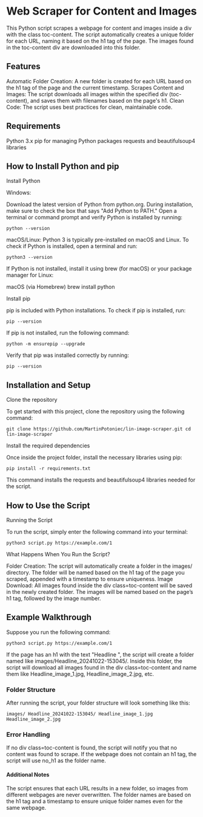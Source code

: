 # Web Scraper for Content and Images

This Python script scrapes a webpage for content and images inside a div with the class toc-content. The script automatically creates a unique folder for each URL, naming it based on the h1 tag of the page. The images found in the toc-content div are downloaded into this folder.

## Features

Automatic Folder Creation: A new folder is created for each URL based on the h1 tag of the page and the current timestamp. Scrapes Content and Images: The script downloads all images within the specified div (toc-content), and saves them with filenames based on the page's h1. Clean Code: The script uses best practices for clean, maintainable code.

## Requirements

Python 3.x pip for managing Python packages requests and beautifulsoup4 libraries

## How to Install Python and pip

Install Python

Windows:

Download the latest version of Python from python.org.
During installation, make sure to check the box that says "Add Python to PATH."
Open a terminal or command prompt and verify Python is installed by running:
```
python --version
```
macOS/Linux: Python 3 is typically pre-installed on macOS and Linux. To check if Python is installed, open a terminal and run:
```
python3 --version
```
If Python is not installed, install it using brew (for macOS) or your package manager for Linux:

macOS (via Homebrew) brew install python

Install pip

pip is included with Python installations. To check if pip is installed, run:
```
pip --version
```
If pip is not installed, run the following command:
```
python -m ensurepip --upgrade
```
Verify that pip was installed correctly by running:
```
pip --version
```
## Installation and Setup

Clone the repository

To get started with this project, clone the repository using the following command:
```
git clone https://github.com/MartinPotoniec/lin-image-scraper.git cd lin-image-scraper
```
Install the required dependencies

Once inside the project folder, install the necessary libraries using pip:
```
pip install -r requirements.txt
```
This command installs the requests and beautifulsoup4 libraries needed for the script.

## How to Use the Script

Running the Script

To run the script, simply enter the following command into your terminal:
```
python3 script.py https://example.com/1
```
What Happens When You Run the Script?

Folder Creation: The script will automatically create a folder in the images/ directory. The folder will be named based on the h1 tag of the page you scraped, appended with a timestamp to ensure uniqueness. Image Download: All images found inside the div class=toc-content will be saved in the newly created folder. The images will be named based on the page’s h1 tag, followed by the image number.

## Example Walkthrough

Suppose you run the following command:
```
python3 script.py https://example.com/1
```
If the page has an h1 with the text "Headline ", the script will create a folder named like images/Headline_20241022-153045/. Inside this folder, the script will download all images found in the div class=toc-content and name them like Headline_image_1.jpg, Headline_image_2.jpg, etc.

### Folder Structure

After running the script, your folder structure will look something like this:
```
images/ Headline_20241022-153045/ Headline_image_1.jpg Headline_image_2.jpg
```
### Error Handling

If no div class=toc-content is found, the script will notify you that no content was found to scrape. If the webpage does not contain an h1 tag, the script will use no_h1 as the folder name.

#### Additional Notes

The script ensures that each URL results in a new folder, so images from different webpages are never overwritten. The folder names are based on the h1 tag and a timestamp to ensure unique folder names even for the same webpage.